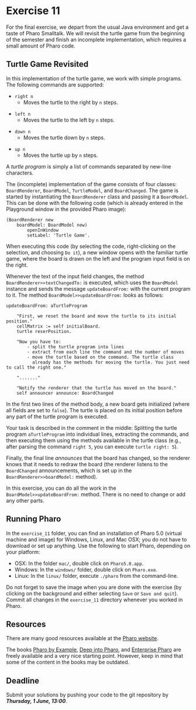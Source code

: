 # Exercise 11

For the final exercise, we depart from the usual Java environment and get a 
taste of Pharo Smalltalk. We will revisit the turtle game from the beginning 
of the semester and finish an incomplete implementation, which requires a 
small amount of Pharo code.

## Turtle Game Revisited

In this implementation of the turtle game, we work with simple programs. The 
following commands are supported:

* `right n`
	* Moves the turtle to the right by `n` steps.
- `left n`
	- Moves the turtle to the left by `n` steps.
* `down n`
	* Moves the turtle down by `n` steps.
- `up n`
	- Moves the turtle up by `n` steps.

A *turtle program* is simply a list of commands separated by new-line 
characters.

The (incomplete) implementation of the game consists of four classes: 
`BoardRenderer`, `BoardModel`, `TurtleModel`, and `BoardChanged`. The game is 
started by instantiating the `BoardRenderer` class and passing it a 
`BoardModel`. This can be done with the following code (which is already 
entered in the Playground window in the provided Pharo image):
```
(BoardRenderer new
	boardModel: BoardModel new)
		openInWindow
		setLabel: 'Turtle Game'.
```
When executing this code (by selecting the code, right-clicking on the 
selection, and choosing `Do it`), a new window opens with the familiar turtle 
game, where the board is drawn on the left and the program input field is on 
the right.

Whenever the text of the input field changes, the method 
`BoardRenderer>>textChangedTo:` is executed, which uses the `BoardModel` 
instance and sends the message `updateBoardFrom:` with the current program to 
it. The method `BoardModel>>updateBoardFrom:` looks as follows:
```
updateBoardFrom: aTurtleProgram

	"First, we reset the board and move the turtle to its initial position."
	cellMatrix := self initialBoard.
	turtle reserPosition.

	"Now you have to:
		- split the turtle program into lines
		- extract from each line the command and the number of moves
		- move the turtle based on the command. The turtle class 
		  already has the methods for moving the turtle. You just need to call the right one."
	
	"......."

	"Notify the renderer that the turtle has moved on the board."
	self announcer announce: BoardChanged
```
In the first two lines of the method body, a new board gets initialized (where 
all fields are set to `false`). The turtle is placed on its initial position 
before any part of the turtle program is executed.

Your task is described in the comment in the middle: Splitting the turtle 
program `aTurtleProgram` into individual lines, extracting the commands, and 
then executing them using the methods available in the turtle class (e.g., 
after parsing the command `right 5`, you can execute `turtle right: 5`).

Finally, the final line *announces* that the board has changed, so the 
renderer knows that it needs to redraw the board (the renderer listens to the 
`BoardChanged` announcements, which is set up in the 
`BoardRenderer>>boardModel:` method).

In this exercise, you can do all the work in the 
`BoardModel>>updateBoardFrom:` method. There is no need to change or add any 
other parts.

## Running Pharo

In the `exercise_11` folder, you can find an installation of Pharo 5.0 
(virtual machine and image) for Windows, Linux, and Mac OSX; you do not have 
to download or set up anything. Use the following to start Pharo, depending on 
your platform:
- OSX: In the folder `mac/`, double click on `Pharo5.0.app`.
- Windows: In the `windows/` folder, double click on `Pharo.exe`.
- Linux: In the `linux/` folder, execute `./pharo` from the command-line.

Do not forget to save the image when you are done with the exercise (by 
clicking on the background and either selecting `Save` or `Save and quit`). 
Commit all changes in the `exercise_11` directory whenever you worked in 
Pharo.


## Resources

There are many good resources available at the [Pharo 
website](http://pharo.org/).

The books [Pharo by Example](http://files.pharo.org/books/pharo-by-example/), 
[Deep into Pharo](http://files.pharo.org/books/deep-into-pharo/), and 
[Enterprise Pharo](http://files.pharo.org/books/enterprise-pharo/) are freely 
available and a very nice starting point. However, keep in mind that some of 
the content in the books may be outdated.


## Deadline

Submit your solutions by pushing your code to the git repository by
___Thursday, 1 June, 13:00___.
